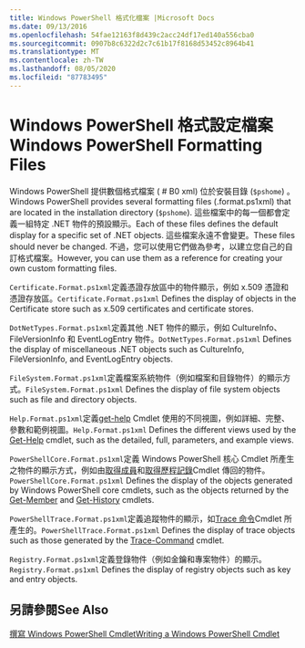 ```yaml
---
title: Windows PowerShell 格式化檔案 |Microsoft Docs
ms.date: 09/13/2016
ms.openlocfilehash: 54fae12163f8d439c2acc24df17ed140a556cba0
ms.sourcegitcommit: 0907b8c6322d2c7c61b17f8168d53452c8964b41
ms.translationtype: MT
ms.contentlocale: zh-TW
ms.lasthandoff: 08/05/2020
ms.locfileid: "87783495"
---
```

# <a name="windows-powershell-formatting-files"></a><span data-ttu-id="10b56-102">Windows PowerShell 格式設定檔案</span><span class="sxs-lookup"><span data-stu-id="10b56-102">Windows PowerShell Formatting Files</span></span>

<span data-ttu-id="10b56-103">Windows PowerShell 提供數個格式檔案 ( # B0 xml) 位於安裝目錄 (`$pshome`) 。</span><span class="sxs-lookup"><span data-stu-id="10b56-103">Windows PowerShell provides several formatting files (.format.ps1xml) that are located in the installation directory (`$pshome`).</span></span> <span data-ttu-id="10b56-104">這些檔案中的每一個都會定義一組特定 .NET 物件的預設顯示。</span><span class="sxs-lookup"><span data-stu-id="10b56-104">Each of these files defines the default display for a specific set of .NET objects.</span></span> <span data-ttu-id="10b56-105">這些檔案永遠不會變更。</span><span class="sxs-lookup"><span data-stu-id="10b56-105">These files should never be changed.</span></span> <span data-ttu-id="10b56-106">不過，您可以使用它們做為參考，以建立您自己的自訂格式檔案。</span><span class="sxs-lookup"><span data-stu-id="10b56-106">However, you can use them as a reference for creating your own custom formatting files.</span></span>

<span data-ttu-id="10b56-107">`Certificate.Format.ps1xml`定義憑證存放區中的物件顯示，例如 x.509 憑證和憑證存放區。</span><span class="sxs-lookup"><span data-stu-id="10b56-107">`Certificate.Format.ps1xml` Defines the display of objects in the Certificate store such as x.509 certificates and certificate stores.</span></span>

<span data-ttu-id="10b56-108">`DotNetTypes.Format.ps1xml`定義其他 .NET 物件的顯示，例如 CultureInfo、FileVersionInfo 和 EventLogEntry 物件。</span><span class="sxs-lookup"><span data-stu-id="10b56-108">`DotNetTypes.Format.ps1xml` Defines the display of miscellaneous .NET objects such as CultureInfo, FileVersionInfo, and EventLogEntry objects.</span></span>

<span data-ttu-id="10b56-109">`FileSystem.Format.ps1xml`定義檔案系統物件（例如檔案和目錄物件）的顯示方式。</span><span class="sxs-lookup"><span data-stu-id="10b56-109">`FileSystem.Format.ps1xml` Defines the display of file system objects such as file and directory objects.</span></span>

<span data-ttu-id="10b56-110">`Help.Format.ps1xml`定義[get-help](/powershell/module/Microsoft.PowerShell.Core/Get-Help) Cmdlet 使用的不同視圖，例如詳細、完整、參數和範例視圖。</span><span class="sxs-lookup"><span data-stu-id="10b56-110">`Help.Format.ps1xml` Defines the different views used by the [Get-Help](/powershell/module/Microsoft.PowerShell.Core/Get-Help) cmdlet, such as the detailed, full, parameters, and example views.</span></span>

<span data-ttu-id="10b56-111">`PowerShellCore.Format.ps1xml`定義 Windows PowerShell 核心 Cmdlet 所產生之物件的顯示方式，例如由[取得成員](/powershell/module/Microsoft.PowerShell.Utility/Get-Member)和[取得歷程記錄](/powershell/module/Microsoft.PowerShell.Core/Get-History)Cmdlet 傳回的物件。</span><span class="sxs-lookup"><span data-stu-id="10b56-111">`PowerShellCore.Format.ps1xml` Defines the display of the objects generated by Windows PowerShell core cmdlets, such as the objects returned by the [Get-Member](/powershell/module/Microsoft.PowerShell.Utility/Get-Member) and [Get-History](/powershell/module/Microsoft.PowerShell.Core/Get-History) cmdlets.</span></span>

<span data-ttu-id="10b56-112">`PowerShellTrace.Format.ps1xml`定義追蹤物件的顯示，如[Trace 命令](/powershell/module/Microsoft.PowerShell.Utility/Trace-Command)Cmdlet 所產生的。</span><span class="sxs-lookup"><span data-stu-id="10b56-112">`PowerShellTrace.Format.ps1xml` Defines the display of trace objects such as those generated by the [Trace-Command](/powershell/module/Microsoft.PowerShell.Utility/Trace-Command) cmdlet.</span></span>

<span data-ttu-id="10b56-113">`Registry.Format.ps1xml`定義登錄物件（例如金鑰和專案物件）的顯示。</span><span class="sxs-lookup"><span data-stu-id="10b56-113">`Registry.Format.ps1xml` Defines the display of registry objects such as key and entry objects.</span></span>

## <a name="see-also"></a><span data-ttu-id="10b56-114">另請參閱</span><span class="sxs-lookup"><span data-stu-id="10b56-114">See Also</span></span>

[<span data-ttu-id="10b56-115">撰寫 Windows PowerShell Cmdlet</span><span class="sxs-lookup"><span data-stu-id="10b56-115">Writing a Windows PowerShell Cmdlet</span></span>](../cmdlet/writing-a-windows-powershell-cmdlet.md)
